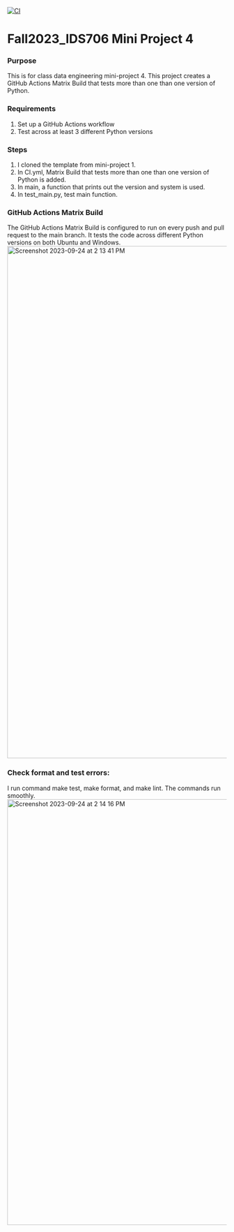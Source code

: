 [![CI](https://github.com/nogibjj/Fall2023_IDS706_MiniProject4_JiayiZhou/actions/workflows/CI.yml/badge.svg)](https://github.com/nogibjj/Fall2023_IDS706_MiniProject4_JiayiZhou/actions/workflows/CI.yml)
# Fall2023_IDS706 Mini Project 4
### Purpose
This is for class data engineering mini-project 4. 
This project creates a GitHub Actions Matrix Build that tests more than one than one version of Python.

### Requirements
1. Set up a GitHub Actions workflow
2. Test across at least 3 different Python versions

### Steps
1. I cloned the template from mini-project 1.
2. In CI.yml, Matrix Build that tests more than one than one version of Python is added. 
3. In main, a function that prints out the version and system is used.
4. In test_main.py, test main function.

### GitHub Actions Matrix Build
The GitHub Actions Matrix Build is configured to run on every push and pull request to the main branch. It tests the code across different Python versions on both Ubuntu and Windows.
<img width="1174" alt="Screenshot 2023-09-24 at 2 13 41 PM" src="https://github.com/nogibjj/Fall2023_IDS706_MiniProject4_JiayiZhou/assets/143651921/e6ec98ef-60f2-4fdb-be50-4b9714df39bb">

### Check format and test errors:
I run command make test, make format, and make lint. The commands run smoothly.
<img width="976" alt="Screenshot 2023-09-24 at 2 14 16 PM" src="https://github.com/nogibjj/Fall2023_IDS706_MiniProject4_JiayiZhou/assets/143651921/e6739a82-8bd4-44e6-9c73-59961844e182">
